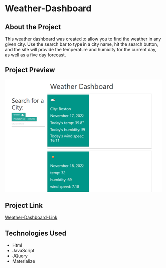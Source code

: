 # Weather-Dashboard

## About the Project 
This weather dashboard was created to allow you to find the weather in any given city. Use the search bar to type in a city name, hit the search button, and the site will provide the temperature and humidity for the current day, as well as a five day forecast.

## Project Preview 
![weather-dashboard](assets/weatherapp.PNG)

## Project Link
[Weather-Dashboard-Link](https://estilbee.github.io/Weather-Dashboard/)

## Technologies Used
- Html
- JavaScript
- JQuery
- Materialize 